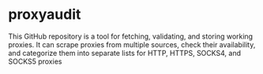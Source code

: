 # proxyaudit
This GitHub repository is a tool for fetching, validating, and storing working proxies. It can scrape proxies from multiple sources, check their availability, and categorize them into separate lists for HTTP, HTTPS, SOCKS4, and SOCKS5 proxies
